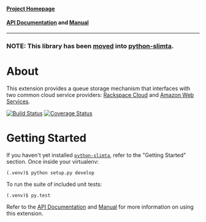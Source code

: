 #### [Project Homepage][1]
#### [API Documentation][2] and [Manual][3]

--------------------

### NOTE: This library has been [moved](https://www.slimta.org/blog/2020-10-30.html) into [python-slimta](https://github.com/slimta/python-slimta).

About
=====

This extension provides a queue storage mechanism that interfaces with two
common cloud service providers: [Rackspace Cloud][4] and [Amazon Web
Services][5].

[![Build Status](https://travis-ci.org/slimta/python-slimta-cloudstorage.svg?branch=master)](https://travis-ci.org/slimta/python-slimta-cloudstorage)
[![Coverage Status](https://coveralls.io/repos/github/slimta/python-slimta-cloudstorage/badge.svg?branch=master)](https://coveralls.io/github/slimta/python-slimta-cloudstorage?branch=master)

Getting Started
===============

If you haven't yet installed [`python-slimta`][6], refer to the "Getting
Started" section. Once inside your virtualenv:

    (.venv)$ python setup.py develop

To run the suite of included unit tests:

    (.venv)$ py.test

Refer to the [API Documentation][2] and [Manual][3] for more information on
using this extension.

[1]: http://slimta.org/
[2]: http://docs.slimta.org/latest/api/extra.cloudstorage.html
[3]: http://docs.slimta.org/latest/manual/extensions.html#cloud-storage
[4]: http://www.rackspace.com/cloud/products/
[5]: http://aws.amazon.com/
[6]: https://github.com/slimta/python-slimta


